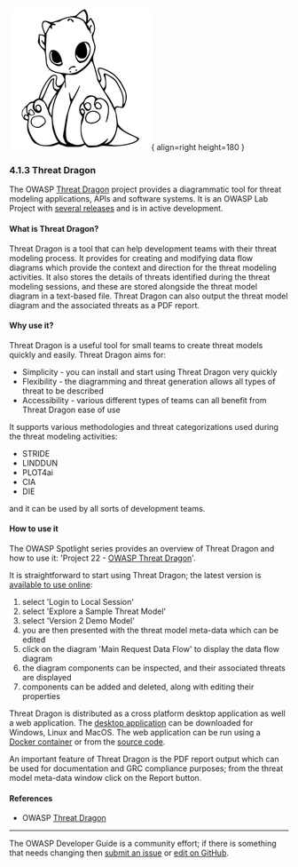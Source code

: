 ![Threat dragon logo](../../assets/images/logos/threat_dragon.png "OWASP Threat Dragon"){ align=right height=180 }

### 4.1.3 Threat Dragon

The OWASP [Threat Dragon][tdtm] project provides a diagrammatic tool for threat modeling
applications, APIs and software systems.
It is an OWASP Lab Project with [several releases][tddownload] and is in active development.

#### What is Threat Dragon?

Threat Dragon is a tool that can help development teams with their threat modeling process.
It provides for creating and modifying data flow diagrams which provide the
context and direction for the threat modeling activities.
It also stores the details of threats identified during the threat modeling sessions,
and these are stored alongside the threat model diagram in a text-based file.
Threat Dragon can also output the threat model diagram and the associated threats as a PDF report.

#### Why use it?

Threat Dragon is a useful tool for small teams to create threat models quickly and easily.
Threat Dragon aims for:

* Simplicity - you can install and start using Threat Dragon very quickly
* Flexibility - the diagramming and threat generation allows all types of threat to be described
* Accessibility - various different types of teams can all benefit from Threat Dragon ease of use

It supports various methodologies and threat categorizations used during the threat modeling activities:

* STRIDE
* LINDDUN
* PLOT4ai
* CIA
* DIE

and it can be used by all sorts of development teams.

#### How to use it

The OWASP Spotlight series provides an overview of Threat Dragon and how to use it:
'Project 22 - [OWASP Threat Dragon][spotlight22]'.

It is straightforward to start using Threat Dragon; the latest version is [available to use online][tddemo]:

1. select 'Login to Local Session'
2. select 'Explore a Sample Threat Model'
3. select 'Version 2 Demo Model'
4. you are then presented with the threat model meta-data which can be edited
5. click on the diagram 'Main Request Data Flow' to display the data flow diagram
6. the diagram components can be inspected, and their associated threats are displayed
7. components can be added and deleted, along with editing their properties

Threat Dragon is distributed as a cross platform desktop application as well a web application.
The [desktop application][tddownload] can be downloaded for Windows, Linux and MacOS.
The web application can be run using a [Docker container][tddocker] or from the [source code][tdcode].

An important feature of Threat Dragon is the PDF report output which can be used for documentation
and GRC compliance purposes; from the threat model meta-data window click on the Report button.

#### References

* OWASP [Threat Dragon][tdtm]

----

The OWASP Developer Guide is a community effort; if there is something that needs changing
then [submit an issue][issue060103] or [edit on GitHub][edit060103].

[issue060103]: https://github.com/OWASP/DevGuide/issues/new?labels=enhancement&template=request.md&title=Update:%2004-design/01-threat-modeling/03-threat-dragon
[edit060103]: https://github.com/OWASP/DevGuide/blob/main/docs/04-design/01-threat-modeling/03-threat-dragon.md
[tddemo]: https://www.threatdragon.com/#/
[tdcode]: https://github.com/OWASP/threat-dragon
[tddocker]: https://hub.docker.com/r/owasp/threat-dragon/tags
[tddownload]: https://github.com/OWASP/threat-dragon/releases
[tdtm]: https://owasp.org/www-project-threat-dragon/
[spotlight22]: https://youtu.be/hUOAoc6QGJo
